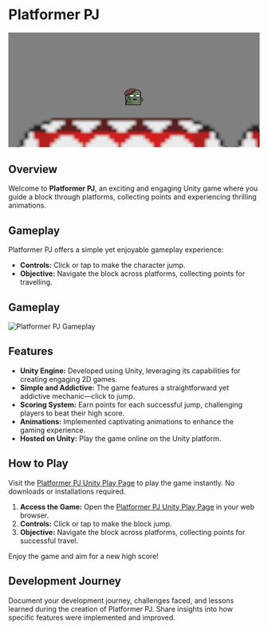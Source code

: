 # Platformer PJ
![Platformer PJ Thumbnail](/thumbnail.PNG)

## Overview

Welcome to **Platformer PJ**, an exciting and engaging Unity game where you guide a block through platforms, collecting points and experiencing thrilling animations.

## Gameplay

Platformer PJ offers a simple yet enjoyable gameplay experience:

- **Controls:** Click or tap to make the character jump.
- **Objective:** Navigate the block across platforms, collecting points for travelling.

## Gameplay

![Platformer PJ Gameplay](/gameplay.gif)

## Features

- **Unity Engine:** Developed using Unity, leveraging its capabilities for creating engaging 2D games.
- **Simple and Addictive:** The game features a straightforward yet addictive mechanic—click to jump.
- **Scoring System:** Earn points for each successful jump, challenging players to beat their high score.
- **Animations:** Implemented captivating animations to enhance the gaming experience.
- **Hosted on Unity:** Play the game online on the Unity platform.

## How to Play

Visit the [Platformer PJ Unity Play Page](https://play.unity.com/mg/other/build-t2j-1) to play the game instantly. No downloads or installations required.

1. **Access the Game:** Open the [Platformer PJ Unity Play Page](https://play.unity.com/mg/other/build-t2j-1) in your web browser.
2. **Controls:** Click or tap to make the block jump.
3. **Objective:** Navigate the block across platforms, collecting points for successful travel.

Enjoy the game and aim for a new high score!

## Development Journey

Document your development journey, challenges faced, and lessons learned during the creation of Platformer PJ. Share insights into how specific features were implemented and improved.
